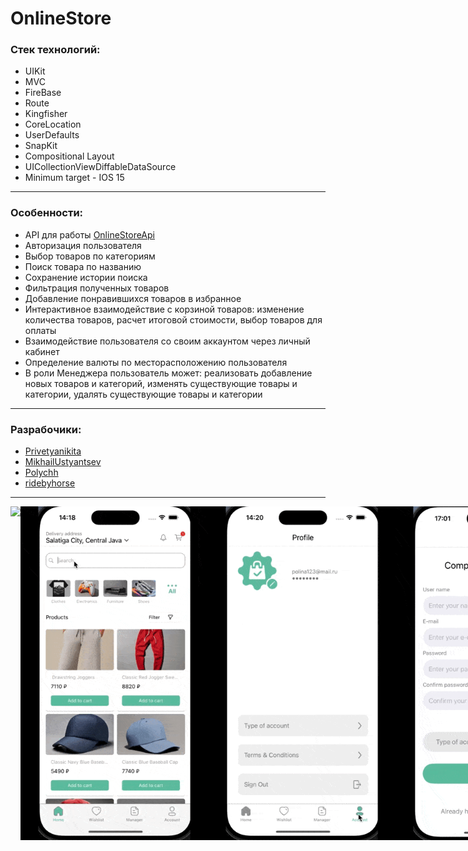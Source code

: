 # OnlineStore 
### Стек технологий: 
- UIKit
- MVC
- FireBase 
- Route
- Kingfisher 
- CoreLocation 
- UserDefaults 
- SnapKit
- Compositional Layout
- UICollectionViewDiffableDataSource
- Minimum target - IOS 15
---
### Особенности: 
- API для работы <a href="https://fakeapi.platzi.com/en/rest/products/">OnlineStoreApi</a> 
- Авторизация пользователя
- Выбор товаров по категориям
- Поиск товара по названию
- Сохранение истории поиска 
- Фильтрация полученных товаров
- Добавление понравившихся товаров в избранное
- Интерактивное взаимодействие с корзиной товаров: изменение количества товаров, расчет итоговой стоимости, выбор товаров для оплаты
- Взаимодействие пользователя со своим аккаунтом через личный кабинет
- Определение валюты по месторасположению пользователя
- В роли Менеджера пользователь может: реализовать добавление новых товаров и категорий, изменять существующие товары и категории, удалять существующие товары и категории
---
### Разрабочики:
- [Privetyanikita](https://github.com/Privetyanikita)
- [MikhailUstyantsev](https://github.com/MikhailUstyantsev)
- [Polychh](https://github.com/Polychh)
- [ridebyhorse](https://github.com/ridebyhorse)
---
<div style="display: flex; flex-direction: row; justify-content: space-between;">
<img src="https://github.com/Privetyanikita/OnlineStore/blob/develop/OnlineStore/SupportFile/Assets.xcassets/Readme/FirstGif.dataset/FirstGif.GIF?raw=true" width="300">
<img src="https://github.com/Privetyanikita/OnlineStore/blob/develop/OnlineStore/SupportFile/Assets.xcassets/Readme/SecondGif.dataset/SecondGif.GIF?raw=true" width="300">
<img src="https://github.com/Privetyanikita/OnlineStore/blob/develop/OnlineStore/SupportFile/Assets.xcassets/Readme/ThirdGif.dataset/ThirdGif.GIF?raw=true" width="300">
<img src="https://github.com/Privetyanikita/OnlineStore/blob/develop/OnlineStore/SupportFile/Assets.xcassets/Readme/ManagerUserType.dataset/ManagerUserType.gif?raw=true" width="300">
</div>
